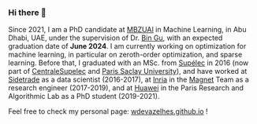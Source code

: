 ### Hi there 👋

Since 2021, I am a PhD candidate at [MBZUAI](https://mbzuai.ac.ae/) in Machine Learning, in Abu Dhabi, UAE, under the supervision of Dr. [Bin Gu](https://jsgubin.github.io/), with an expected graduation date of **June 2024**. I am currently working on optimization for machine learning, in particular on zeroth-order optimization, and sparse learning. Before that, I graduated with an MSc. from [Supélec](https://en.wikipedia.org/wiki/Sup%C3%A9lec) in 2016 (now part of [CentraleSupelec](https://en.wikipedia.org/wiki/CentraleSup%C3%A9lec) and [Paris Saclay University](https://en.wikipedia.org/wiki/Paris-Saclay_University)), and have worked at [Sidetrade](https://www.sidetrade.com/) as a data scientist (2016-2017), at [Inria](https://www.inria.fr/en) in the [Magnet](https://team.inria.fr/magnet/) Team as a research engineer (2017-2019), and at [Huawei](https://www.huawei.com/en/) in the Paris Research and Algorithmic Lab as a PhD student (2019-2021). 

Feel free to check my personal page: [wdevazelhes.github.io](http://wdevazelhes.github.io) !

